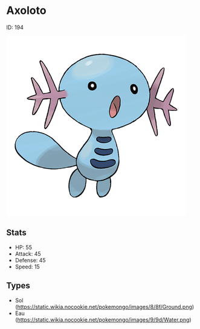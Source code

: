 # Axoloto


ID: 194

![](https://raw.githubusercontent.com/PokeAPI/sprites/master/sprites/pokemon/other/official-artwork/194.png "Axoloto")

## Stats


 - HP: 55
 - Attack: 45
 - Defense: 45
 - Speed: 15

## Types


 - Sol (https://static.wikia.nocookie.net/pokemongo/images/8/8f/Ground.png)
 - Eau (https://static.wikia.nocookie.net/pokemongo/images/9/9d/Water.png)
